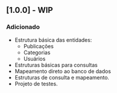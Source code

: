 ﻿## [1.0.0] - WIP
### Adicionado
 - Estrutura básica das entidades:
    - Publicações
    - Categorias
    - Usuários
 - Estruturas básicas para consultas
 - Mapeamento direto ao banco de dados
 - Estruturas de consulta e mapeamento.
 - Projeto de testes.
